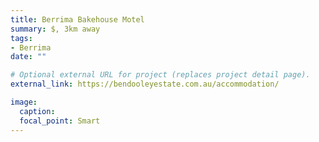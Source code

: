 ```yaml
---
title: Berrima Bakehouse Motel
summary: $, 3km away
tags:
- Berrima
date: ""

# Optional external URL for project (replaces project detail page).
external_link: https://bendooleyestate.com.au/accommodation/

image:
  caption:
  focal_point: Smart
---
```

